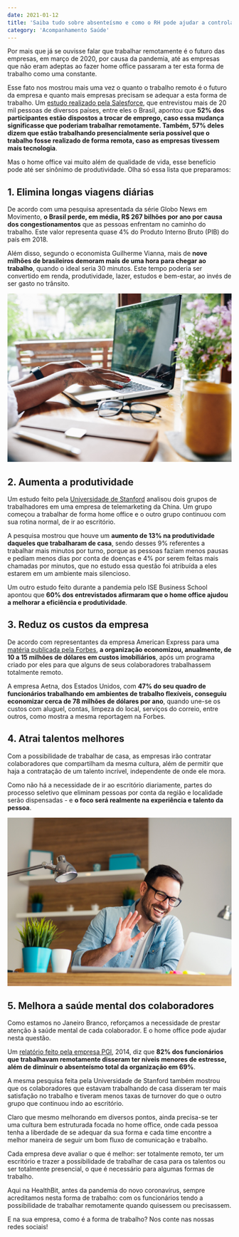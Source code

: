 ```yaml
---
date: 2021-01-12
title: 'Saiba tudo sobre absenteísmo e como o RH pode ajudar a controlá-lo' 
category: 'Acompanhamento Saúde'
---
```


Por mais que já se ouvisse falar que trabalhar remotamente é o futuro das empresas, em março de 2020, por causa da pandemia, até as empresas que não eram adeptas ao fazer home office passaram a ter esta forma de trabalho como uma constante.

Esse fato nos mostrou mais uma vez o quanto o trabalho remoto é o futuro da empresa e quanto mais empresas precisam se adequar a esta forma de trabalho. Um [estudo realizado pela Salesforce](https://www.forbes.com.br/carreira/2020/10/pesquisa-revela-que-52-dos-profissionais-estao-dispostos-a-trocar-de-emprego-para-manter-o-home-office/), que entrevistou mais de 20 mil pessoas de diversos países, entre eles o Brasil, apontou que **52% dos participantes estão dispostos a trocar de emprego, caso essa mudança significasse que poderiam trabalhar remotamente. Também, 57% deles dizem que estão trabalhando presencialmente seria possível que o trabalho fosse realizado de forma remota, caso as empresas tivessem mais tecnologia**.

Mas o home office vai muito além de qualidade de vida, esse benefício pode até ser sinônimo de produtividade. Olha só essa lista que preparamos:

## 1. Elimina longas viagens diárias

De acordo com uma pesquisa apresentada da série Globo News em Movimento, **o Brasil perde, em média, R$ 267 bilhões por ano por causa dos congestionamentos** que as pessoas enfrentam no caminho do trabalho. Este valor representa quase 4% do Produto Interno Bruto (PIB) do país em 2018.

Além disso, segundo o economista Guilherme Vianna, mais de **nove milhões de brasileiros demoram mais de uma hora para chegar ao trabalho**, quando o ideal seria 30 minutos. Este tempo poderia ser convertido em renda, produtividade, lazer, estudos e bem-estar, ao invés de ser gasto no trânsito.

![Trabalho remoto](5-razoes-porque-trabalharremotamente-e-o-futuro-das-empresas.png)

## 2. Aumenta a produtividade

Um estudo feito pela [Universidade de Stanford](https://www.gsb.stanford.edu/faculty-research/working-papers/does-working-home-work-evidence-chinese-experiment) analisou dois grupos de trabalhadores em uma empresa de telemarketing da China. Um grupo começou a trabalhar de forma home office e o outro grupo continuou com sua rotina normal, de ir ao escritório.

A pesquisa mostrou que houve um **aumento de 13% na produtividade daqueles que trabalharam de casa**, sendo desses 9% referentes a trabalhar mais minutos por turno, porque as pessoas faziam menos pausas e pediam menos dias por conta de doenças e 4% por serem feitas mais chamadas por minutos, que no estudo essa questão foi atribuída a eles estarem em um ambiente mais silencioso.

Um outro estudo feito durante a pandemia pelo ISE Business School apontou que **60% dos entrevistados afirmaram que o home office ajudou a melhorar a eficiência e produtividade**.

## 3. Reduz os custos da empresa

De acordo com representantes da empresa American Express para uma [matéria publicada pela Forbes](https://www.forbes.com/sites/jeannemeister/2013/04/01/flexible-workspaces-another-workplace-perk-or-a-must-have-to-attract-top-talent/?sh=53d6eeba2ce7), **a organização economizou, anualmente, de 10 a 15 milhões de dólares em custos imobiliários**, após um programa criado por eles para que alguns de seus colaboradores trabalhassem totalmente remoto.

A empresa Aetna, dos Estados Unidos, com **47% do seu quadro de funcionários trabalhando em ambientes de trabalho flexíveis, conseguiu economizar cerca de 78 milhões de dólares por ano**, quando une-se os custos com aluguel, contas, limpeza do local, serviços do correio, entre outros, como mostra a mesma reportagem na Forbes.

## 4. Atrai talentos melhores

Com a possibilidade de trabalhar de casa, as empresas irão contratar colaboradores que compartilham da mesma cultura, além de permitir que haja a contratação de um talento incrível, independente de onde ele mora.

Como não há a necessidade de ir ao escritório diariamente, partes do processo seletivo que eliminam pessoas por conta da região e localidade serão dispensadas - e **o foco será realmente na experiência e talento da pessoa**.

![Saúde mental](5-razoes-porque-trabalharremotamente-e-o-futuro-das-empresas-1.png)

## 5. Melhora a saúde mental dos colaboradores

Como estamos no Janeiro Branco, reforçamos a necessidade de prestar atenção à saúde mental de cada colaborador. E o home office pode ajudar nesta questão.

Um [relatório feito pela empresa PGI](https://www.slideshare.net/PGi/state-of-telecommuting-2014-pgi-report/1), 2014, diz que **82% dos funcionários que trabalhavam remotamente disseram ter níveis menores de estresse, além de diminuir o absenteísmo total da organização em 69%**.

A mesma pesquisa feita pela Universidade de Stanford também mostrou que os colaboradores que estavam trabalhando de casa disseram ter mais satisfação no trabalho e tiveram menos taxas de turnover do que o outro grupo que continuou indo ao escritório.

Claro que mesmo melhorando em diversos pontos, ainda precisa-se ter uma cultura bem estruturada focada no home office, onde cada pessoa tenha a liberdade de se adequar da sua forma e cada time encontre a melhor maneira de seguir um bom fluxo de comunicação e trabalho.

Cada empresa deve avaliar o que é melhor: ser totalmente remoto, ter um escritório e trazer a possibilidade de trabalhar de casa para os talentos ou ser totalmente presencial, o que é necessário para algumas formas de trabalho.

Aqui na HealthBit, antes da pandemia do novo coronavírus, sempre acreditamos nesta forma de trabalho: com os funcionários tendo a possibilidade de trabalhar remotamente quando quisessem ou precisassem.

E na sua empresa, como é a forma de trabalho? Nos conte nas nossas redes sociais!